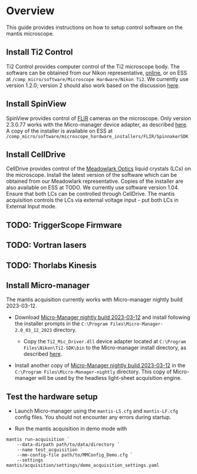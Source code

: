 # Overview

This guide provides instructions on how to setup control software on the mantis microscope.

## Install Ti2 Control

Ti2 Control provides computer control of the Ti2 microscope body. The software can be obtained from our Nikon representative, [online](https://nisdk.recollective.com/microscopes), or on ESS at `/comp_micro/software/Microscope Hardware/Nikon Ti2`. We currently use version 1.2.0; version 2 should also work based on the discussion [here](https://github.com/micro-manager/mmCoreAndDevices/issues/44).

## Install SpinView

SpinView provides control of [FLIR](https://www.flir.com/) cameras on the microscope. Only version 2.3.0.77 works with the Micro-manager device adapter, as described [here](https://micro-manager.org/Spinnaker). A copy of the installer is available on ESS at `/comp_micro/software/microscope_hardware_installers/FLIR/SpinnakerSDK`

## Install CellDrive

CellDrive provides control of the [Meadowlark Optics](https://www.meadowlark.com/) liquid crystals (LCs) on the microscope. Install the latest version of the software which can be obtained from our Meadowlark representative. Copies of the installer are also available on ESS at TODO. We currently use software version 1.04. Ensure that both LCs can be controlled through CellDrive. The mantis acquisition controls the LCs via external voltage input - put both LCs in External Input mode.

## TODO: TriggerScope Firmware

## TODO: Vortran lasers

## TODO: Thorlabs Kinesis

## Install Micro-manager

The mantis acquisition currently works with Micro-manager nightly build 2023-03-12.

* Download [Micro-Manager nightly build 2023-03-12](https://download.micro-manager.org/nightly/2.0/Windows/MMSetup_64bit_2.0.1_20230312.exe) and install following the installer prompts in the `C:\Program Files\Micro-Manager-2.0_03_12_2023` directory.
  
  * Copy the `Ti2_Mic_Driver.dll` device adapter located at `C:\Program Files\Nikon\Ti2-SDK\bin` to the Micro-manager install directory, as described [here](https://micro-manager.org/NikonTi2).

* Install another copy of [Micro-Manager nightly build 2023-03-12](https://download.micro-manager.org/nightly/2.0/Windows/MMSetup_64bit_2.0.1_20230312.exe) in the `C:\Program Files\Micro-Manager-nightly` directory. This copy of Micro-manager will be used by the headless light-sheet acquisition engine.

## Test the hardware setup

* Launch Micro-manager using the `mantis-LS.cfg` and `mantis-LF.cfg` config files. You should not encounter any errors during startup.

* Run the mantis acquisition in demo mode with

```pwsh
mantis run-acquisition `
    --data-dirpath path/to/data/directory `
    --name test_acquisition `
    --mm-config-file path/to/MMConfig_Demo.cfg `
    --settings mantis/acquisition/settings/demo_acquisition_settings.yaml
```
